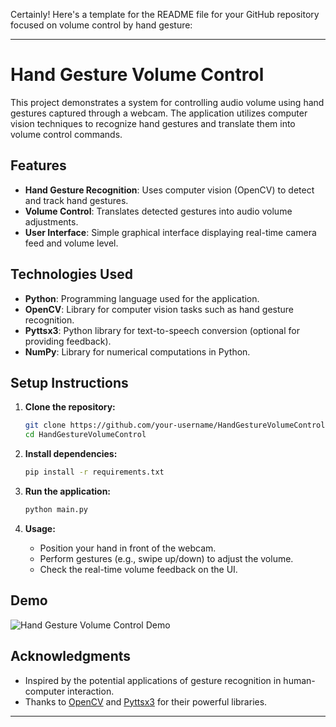 Certainly! Here's a template for the README file for your GitHub repository focused on volume control by hand gesture:

---

# Hand Gesture Volume Control

This project demonstrates a system for controlling audio volume using hand gestures captured through a webcam. The application utilizes computer vision techniques to recognize hand gestures and translate them into volume control commands.

## Features

- **Hand Gesture Recognition**: Uses computer vision (OpenCV) to detect and track hand gestures.
- **Volume Control**: Translates detected gestures into audio volume adjustments.
- **User Interface**: Simple graphical interface displaying real-time camera feed and volume level.

## Technologies Used

- **Python**: Programming language used for the application.
- **OpenCV**: Library for computer vision tasks such as hand gesture recognition.
- **Pyttsx3**: Python library for text-to-speech conversion (optional for providing feedback).
- **NumPy**: Library for numerical computations in Python.

## Setup Instructions

1. **Clone the repository:**
   ```bash
   git clone https://github.com/your-username/HandGestureVolumeControl.git
   cd HandGestureVolumeControl
   ```

2. **Install dependencies:**
   ```bash
   pip install -r requirements.txt
   ```

3. **Run the application:**
   ```bash
   python main.py
   ```

4. **Usage:**
   - Position your hand in front of the webcam.
   - Perform gestures (e.g., swipe up/down) to adjust the volume.
   - Check the real-time volume feedback on the UI.

## Demo

![Hand Gesture Volume Control Demo](https://imgur.com/SQjnBiV)


## Acknowledgments

- Inspired by the potential applications of gesture recognition in human-computer interaction.
- Thanks to [OpenCV](https://opencv.org/) and [Pyttsx3](https://pypi.org/project/pyttsx3/) for their powerful libraries.

---
